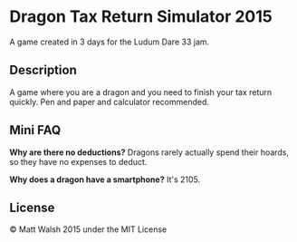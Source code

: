 # Dragon Tax Return Simulator 2015

A game created in 3 days for the Ludum Dare 33 jam.

## Description

A game where you are a dragon and you need to finish your tax return quickly. Pen and paper and calculator recommended.

## Mini FAQ

**Why are there no deductions?**
Dragons rarely actually spend their hoards, so they have no expenses to deduct.

**Why does a dragon have a smartphone?**
It's 2105.

## License

© Matt Walsh 2015 under the MIT License